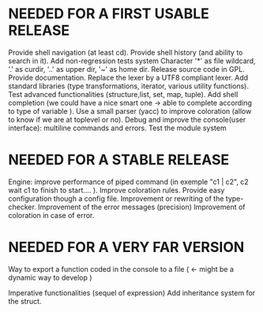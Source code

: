 NEEDED FOR A FIRST USABLE RELEASE
===================================

Provide shell navigation (at least cd).
Provide shell history (and ability to search in it).
Add non-regression tests system
Character '\*' as file wildcard, '.' as curdir, '..' as upper dir, '~' as home dir.
Release source code in GPL.
Provide documentation.
Replace the lexer by a UTF8 compliant lexer.
Add standard libraries (type transformations, iterator, various utility functions).
Test advanced functionalities (structure,list, set, map, tuple).
Add shell completion (we could have a nice smart one -> able to complete according to type of variable ).
Use a small parser (yacc) to improve coloration (allow to know if we are at toplevel or no).
Debug and improve the console(user interface): multiline commands and errors.
Test the module system

NEEDED FOR A STABLE RELEASE
=========================

Engine: improve performance of piped command (in exemple "c1 | c2", c2 wait c1 to finish to start.... ).
Improve coloration rules.
Provide easy configuration though a config file.
Improvement or rewriting of the type-checker.
Improvement of the error messages (precision)
Improvement of coloration in case of error.

NEEDED FOR A VERY FAR VERSION
=========================

Way to export a function coded in the console to a file ( <- might be a dynamic way to develop )

Imperative functionalities (sequel of expression)
Add inheritance system for the struct.

